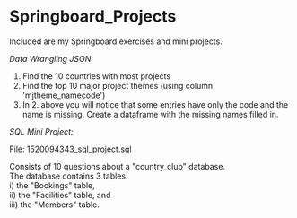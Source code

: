 # Springboard_Projects

Included are my Springboard exercises and mini projects. 



*Data Wrangling JSON:*
1. Find the 10 countries with most projects
2. Find the top 10 major project themes (using column 'mjtheme_namecode')
3. In 2. above you will notice that some entries have only the code and the name is missing. Create a dataframe with the missing names filled in.

*SQL Mini Project:*  

File: 1520094343_sql_project.sql  

Consists of 10 questions about a "country_club" database.   
The database contains 3 tables:  
    i) the "Bookings" table,  
    ii) the "Facilities" table, and  
    iii) the "Members" table.  

